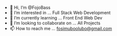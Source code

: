 - 👋 Hi, I’m @FojoBass
- 👀 I’m interested in ... Full Stack Web Development
- 🌱 I’m currently learning ... Front End Web Dev
- 💞️ I’m looking to collaborate on ... All Projects
- 📫 How to reach me ... fosimuboolubo@gmail.com

<!---
FojoBass/FojoBass is a ✨ special ✨ repository because its `README.md` (this file) appears on your GitHub profile.
You can click the Preview link to take a look at your changes.
--->
